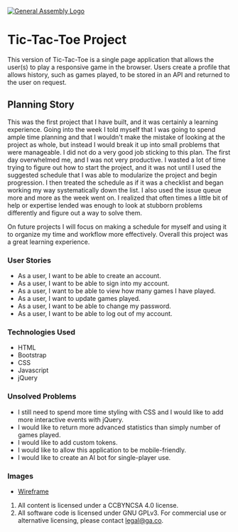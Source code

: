 [![General Assembly Logo](https://camo.githubusercontent.com/1a91b05b8f4d44b5bbfb83abac2b0996d8e26c92/687474703a2f2f692e696d6775722e636f6d2f6b6538555354712e706e67)](https://generalassemb.ly/education/web-development-immersive)

# Tic-Tac-Toe Project
This version of Tic-Tac-Toe is a single page application that allows the user(s)
to play a responsive game in the browser. Users create a profile that allows
history, such as games played, to be stored in an API and returned to the user
on request.

## Planning Story
This was the first project that I have built, and it was certainly a learning
experience. Going into the week I told myself that I was going to spend ample
time planning and that I wouldn't make the mistake of looking at the project
as whole, but instead I would break it up into small problems that were
manageable. I did not do a very good job sticking to this plan. The first day
overwhelmed me, and I was not very productive. I wasted a lot of time trying to
figure out how to start the project, and it was not until I used the suggested
schedule that I was able to modularize the project and begin progression. I
then treated the schedule as if it was a checklist and began working my way
systematically down the list. I also used the issue queue more and more as the
week went on. I realized that often times a little bit of help or expertise
lended was enough to look at stubborn problems differently and figure out a way
to solve them.

On future projects I will focus on making a schedule for myself and using it to
organize my time and workflow more effectively. Overall this project was a great
learning experience.

### User Stories
* As a user, I want to be able to create an account.
* As a user, I want to be able to sign into my account.
* As a user, I want to be able to view how many games I have played.
* As a user, I want to update games played.
* As a user, I want to be able to change my password.
* As a user, I want to be able to log out of my account.

### Technologies Used
* HTML
* Bootstrap
* CSS
* Javascript
* jQuery

### Unsolved Problems
* I still need to spend more time styling with CSS and I would like to add more
  interactive events with jQuery.
* I would like to return more advanced statistics than simply number of games
  played.
* I would like to add custom tokens.
* I would like to allow this application to be mobile-friendly.
* I would like to create an AI bot for single-player use.

### Images
* [Wireframe](https://imgur.com/2er0drz)








1. All content is licensed under a CC­BY­NC­SA 4.0 license.
1. All software code is licensed under GNU GPLv3. For commercial use or
    alternative licensing, please contact legal@ga.co.
